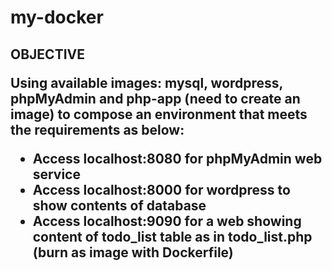 # my-docker

<h2> OBJECTIVE

Using available images: mysql, wordpress, phpMyAdmin and php-app (need to create an image) to compose an environment that meets the requirements as below:

* Access localhost:8080 for phpMyAdmin web service
* Access localhost:8000 for wordpress to show contents of database
* Access localhost:9090 for a web showing content of todo_list table as in todo_list.php (burn as image with Dockerfile)
